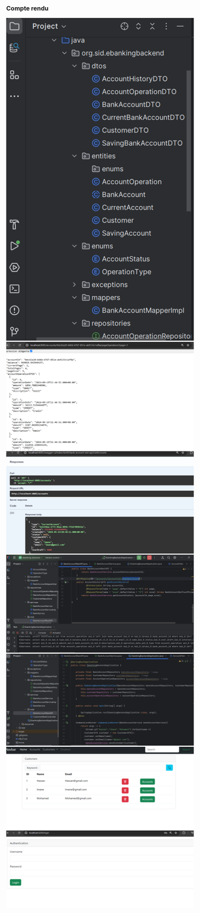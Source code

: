 <h3>Compte rendu</h3>
<img src="captures/0.PNG">
<img src="captures/1.PNG">
<img src="captures/2.PNG">
<img src="captures/3.PNG">
<img src="captures/4.PNG">
<img src="capturess/cap.PNG">
<img src="Capturess/cp1.PNG">
